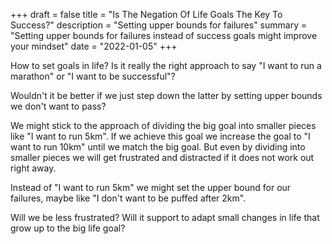 +++ 
draft = false
title = "Is The Negation Of Life Goals The Key To Success?"
description = "Setting upper bounds for failures"
summary = "Setting upper bounds for failures instead of success goals might improve your mindset"
date = "2022-01-05"
+++

How to set goals in life? Is it really the right approach to say "I want to run a marathon" or "I want to be successful"?

Wouldn't it be better if we just step down the latter by setting upper bounds we don't want to pass?

We might stick to the approach of dividing the big goal into smaller pieces like "I want to run 5km". If we achieve this goal
we increase the goal to "I want to run 10km" until we match the big goal. But even by dividing into smaller pieces we will
get frustrated and distracted if it does not work out right away.

Instead of "I want to run 5km" we might set the upper bound for our failures, maybe like "I don't want to be puffed after 2km". 

Will we be less frustrated? Will it support to adapt small changes in life that grow up to the big life goal?